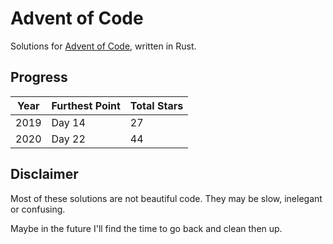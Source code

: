 # Advent of Code

Solutions for [Advent of Code](https://adventofcode.com/), written in Rust.

## Progress

| Year | Furthest Point | Total Stars |
| ---- | -------------- | ----------- |
| 2019 | Day 14         | 27          |
| 2020 | Day 22         | 44          |

## Disclaimer

Most of these solutions are not beautiful code. They may be slow, inelegant or confusing.

Maybe in the future I'll find the time to go back and clean then up.
